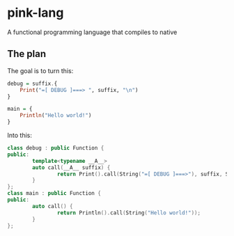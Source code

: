 # pink-lang
A functional programming language that compiles to native

## The plan

The goal is to turn this:
```haskell
debug = suffix.{
    Print("=[ DEBUG ]===> ", suffix, "\n")
}

main = {
    Println("Hello world!")
}
```

Into this:

```c++
class debug : public Function {
public:
        template<typename __A__>
        auto call(__A__ suffix) {
                return Print().call(String("=[ DEBUG ]===>"), suffix, String("\n"));
        }
};
class main : public Function {
public:
        auto call() {
                return Println().call(String("Hello world!"));
        }
};
```